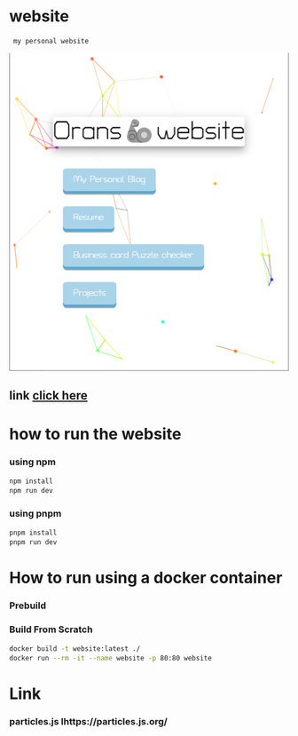 
# website
```text
 my personal website
```
![](assets/2021-12-03-13-37-31.png)
## link [click here](orancollins.com)

# how to run the website
### using npm
```bash
npm install
npm run dev
```
### using pnpm
```bash
pnpm install
pnpm run dev
```

# How to run using a docker container
### Prebuild

### Build From Scratch
```bash
docker build -t website:latest ./
docker run --rm -it --name website -p 80:80 website
```

# Link
### particles.js  lhttps://particles.js.org/